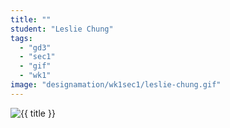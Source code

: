 ```yaml
---
title: ""
student: "Leslie Chung"
tags:
  - "gd3"
  - "sec1"
  - "gif"
  - "wk1"
image: "designamation/wk1sec1/leslie-chung.gif"
---
```


<img src="{{urls.media}}/{{ image }}" alt="{{ title }}"/>

